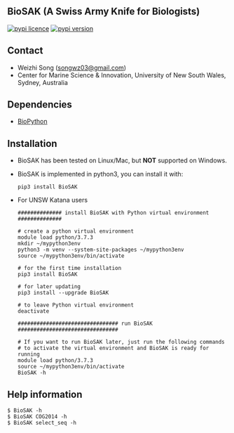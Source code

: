 
## BioSAK (A Swiss Army Knife for Biologists)

[![pypi licence       ](https://img.shields.io/pypi/l/BioSAK.svg)](https://opensource.org/licenses/gpl-3.0.html)
[![pypi version       ](https://img.shields.io/pypi/v/BioSAK.svg)](https://pypi.python.org/pypi/BioSAK) 

Contact
---

+ Weizhi Song (songwz03@gmail.com)
+ Center for Marine Science & Innovation, University of New South Wales, Sydney, Australia

Dependencies
---

+ [BioPython](https://github.com/biopython/biopython.github.io/)

Installation
---

+ BioSAK has been tested on Linux/Mac, but **NOT** supported on Windows.

+ BioSAK is implemented in python3, you can install it with:

      pip3 install BioSAK

+ For UNSW Katana users

      ############## install BioSAK with Python virtual environment ##############
      
      # create a python virtual environment
      module load python/3.7.3
      mkdir ~/mypython3env
      python3 -m venv --system-site-packages ~/mypython3env
      source ~/mypython3env/bin/activate
        
      # for the first time installation
      pip3 install BioSAK

      # for later updating
      pip3 install --upgrade BioSAK

      # to leave Python virtual environment
      deactivate 
        
      ################################ run BioSAK ################################

      # If you want to run BioSAK later, just run the following commands 
      # to activate the virtual environment and BioSAK is ready for running
      module load python/3.7.3
      source ~/mypython3env/bin/activate
      BioSAK -h

Help information
---

    $ BioSAK -h
    $ BioSAK COG2014 -h
    $ BioSAK select_seq -h
